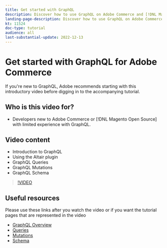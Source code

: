 ```yaml
---
title: Get started with GraphQL
description: Discover how to use GraphQL on Adobe Commerce and [!DNL Magento Open Source]. Learn about using queries, mutations, and schemas.
landing-page-description: Discover how to use GraphQL on Adobe Commerce and [!DNL Magento Open Source]. Learn about using queries, mutations, and schemas.
kt: 11524
doc-type: tutorial
audience: all
last-substantial-update: 2022-12-13
---
```

# Get started with GraphQL for Adobe Commerce

If you're new to GraphQL, Adobe recommends starting with this introductory video before digging in to the accompanying tutorial.

## Who is this video for?

* Developers new to Adobe Commerce or [!DNL Magento Open Source] with limited experience with GraphQL.

## Video content

* Introduction to GraphQL
* Using the Altair plugin
* GraphQL Queries
* GraphQL Mutations
* GraphQL Schema

>[!VIDEO](https://video.tv.adobe.com/v/3412302/graphql)

## Useful resources

Please use these links after you watch the video or if you want the tutorial pages that are represented in the video

* [GraphQL Overview](./intro-graphql.md)
* [Queries](./graphql-queries.md)
* [Mutations](./graphql-mutations.md)
* [Schema](./graphql-schema.md)
